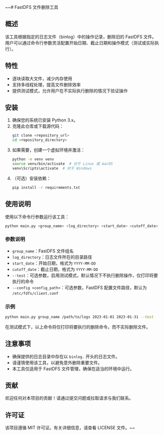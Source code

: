 ~~# FastDFS 文件删除工具

## 概述

该工具根据指定的日志文件（binlog）中的操作记录，删除旧的 FastDFS 文件。用户可以通过命令行参数灵活配置开始日期、截止日期和操作模式（测试或实际执行）。

## 特性

- 逐块读取大文件，减少内存使用
- 支持多线程处理，提高文件删除效率
- 提供测试模式，允许用户在不实际执行删除的情况下验证操作

## 安装

1. 确保您的系统已安装 Python 3.x。
2. 克隆此仓库或下载源代码：
   ```bash
   git clone <repository_url>
   cd <repository_directory>
   ```
3. 如果需要，创建一个虚拟环境并激活：
   ```bash
   python -m venv venv
   source venv/bin/activate  # 对于 Linux 或 macOS
   venv\Scripts\activate  # 对于 Windows
   ```
4. （可选）安装依赖：
   ```bash
   pip install -r requirements.txt
   ```

## 使用说明

使用以下命令行参数运行该工具：

```bash
python main.py <group_name> <log_directory> <start_date> <cutoff_date> [--test] [--config <config_path>]
```

### 参数说明

- `group_name`：FastDFS 文件组名
- `log_directory`：日志文件所在的目录路径
- `start_date`：开始日期，格式为 `YYYY-MM-DD`
- `cutoff_date`：截止日期，格式为 `YYYY-MM-DD`
- `--test`：可选参数，启用测试模式，默认情况下不执行删除操作，仅打印将要执行的命令
- `--config <config_path>`：可选参数，FastDFS 配置文件路径，默认为 `/etc/fdfs/client.conf`

### 示例

```bash
python main.py group_name /path/to/logs 2023-01-01 2023-01-31 --test
```

在测试模式下，以上命令将仅打印将要执行的删除命令，而不实际删除文件。

## 注意事项

- 确保提供的日志目录中存在以 `binlog.` 开头的日志文件。
- 请谨慎使用该工具，以避免意外删除重要文件。
- 本工具仅适用于 FastDFS 文件管理，确保在适当的环境中运行。

## 贡献

欢迎任何对本项目的贡献！请通过提交问题或拉取请求与我们联系。

## 许可证

该项目遵循 MIT 许可证。有关详细信息，请查看 LICENSE 文件。~~
